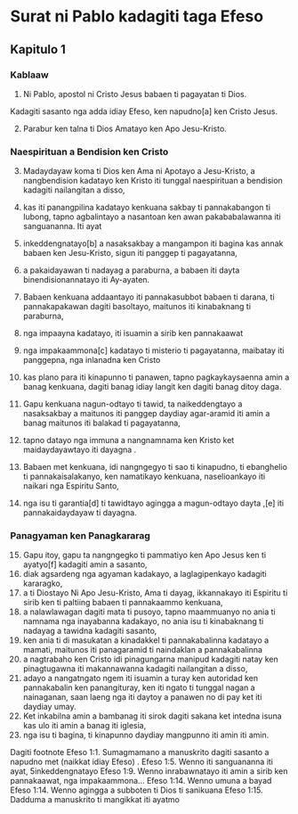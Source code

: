 Surat ni Pablo kadagiti taga Efeso
==================================

Kapitulo 1
----------

### Kablaaw

1. Ni Pablo, apostol ni Cristo Jesus babaen ti pagayatan ti Dios.

Kadagiti sasanto nga adda idiay Efeso, ken napudno[a] ken Cristo Jesus.

2. Parabur ken talna ti Dios Amatayo ken Apo Jesu-Kristo.

### Naespirituan a Bendision ken Cristo

3. Madaydayaw koma ti Dios ken Ama ni Apotayo a Jesu-Kristo, a nangbendision kadatayo ken Kristo iti tunggal naespirituan a bendision kadagiti nailangitan a disso,
4. kas iti panangpilina kadatayo kenkuana sakbay ti pannakabangon ti lubong, tapno agbalintayo a nasantoan ken awan pakababalawanna iti sanguananna. Iti ayat
5. inkeddengnatayo[b] a nasaksakbay a mangampon iti bagina kas annak babaen ken Jesu-Kristo, sigun iti panggep ti pagayatanna,
6. a pakaidayawan ti nadayag a paraburna, a babaen iti dayta binendisionannatayo iti Ay-ayaten.
7. Babaen kenkuana addaantayo iti pannakasubbot babaen ti darana, ti pannakapakawan dagiti basoltayo, maitunos iti kinabaknang ti paraburna,
8. nga impaayna kadatayo, iti isuamin a sirib ken pannakaawat
9. nga impakaammona[c] kadatayo ti misterio ti pagayatanna, maibatay iti panggepna, nga inlanadna ken Cristo
10. kas plano para iti kinapunno ti panawen, tapno pagkaykaysaenna amin a banag kenkuana, dagiti banag idiay langit ken dagiti banag ditoy daga.

11. Gapu kenkuana nagun-odtayo ti tawid, ta naikeddengtayo a nasaksakbay a maitunos iti panggep daydiay agar-aramid iti amin a banag maitunos iti balakad ti pagayatanna,
12. tapno datayo nga immuna a nangnamnama ken Kristo ket maidaydayawtayo iti dayagna .
13. Babaen met kenkuana, idi nangngegyo ti sao ti kinapudno, ti ebanghelio ti pannakaisalakanyo, ken namatikayo kenkuana, naselioankayo iti naikari nga Espiritu Santo,
14. nga isu ti garantia[d] ti tawidtayo agingga a magun-odtayo dayta ,[e] iti pannakaidaydayaw ti dayagna.

### Panagyaman ken Panagkararag

15. Gapu itoy, gapu ta nangngegko ti pammatiyo ken Apo Jesus ken ti ayatyo[f] kadagiti amin a sasanto,
16. diak agsardeng nga agyaman kadakayo, a laglagipenkayo kadagiti kararagko,
17. a ti Diostayo Ni Apo Jesu-Kristo, Ama ti dayag, ikkannakayo iti Espiritu ti sirib ken ti paltiing babaen ti pannakaammo kenkuana,
18. a nalawlawagan dagiti mata ti pusoyo, tapno maammuanyo no ania ti namnama nga inayabanna kadakayo, no ania isu ti kinabaknang ti nadayag a tawidna kadagiti sasanto,
19. ken ania ti di masukatan a kinadakkel ti pannakabalinna kadatayo a mamati, maitunos iti panagaramid ti naindaklan a pannakabalinna
20. a nagtrabaho ken Cristo idi pinagungarna manipud kadagiti natay ken pinagtugawna iti makannawanna kadagiti nailangitan a disso,
21. adayo a nangatngato ngem iti isuamin a turay ken autoridad ken pannakabalin ken panangituray, ken iti ngato ti tunggal nagan a nainaganan, saan laeng nga iti daytoy a panawen no di pay ket iti daydiay umay.
22. Ket inkabilna amin a bambanag iti sirok dagiti sakana ket intedna isuna kas ulo iti amin a banag iti iglesia,
23. nga isu ti bagina, ti kinapunno daydiay mangpunno iti amin iti amin.

Dagiti footnote
Efeso 1:1. Sumagmamano a manuskrito dagiti sasanto a napudno met (naikkat idiay Efeso) .
Efeso 1:5. Wenno iti sanguananna iti ayat, 5inkeddengnatayo
Efeso 1:9. Wenno inrabawnatayo iti amin a sirib ken pannakaawat, nga impakaammona...
Efeso 1:14. Wenno umuna a bayad
Efeso 1:14. Wenno agingga a subboten ti Dios ti sanikuana
Efeso 1:15. Dadduma a manuskrito ti mangikkat iti ayatmo
